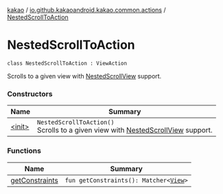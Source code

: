 [kakao](../../index.md) / [io.github.kakaoandroid.kakao.common.actions](../index.md) / [NestedScrollToAction](./index.md)

# NestedScrollToAction

`class NestedScrollToAction : ViewAction`

Scrolls to a given view with [NestedScrollView](#) support.

### Constructors

| Name | Summary |
|---|---|
| [&lt;init&gt;](-init-.md) | `NestedScrollToAction()`<br>Scrolls to a given view with [NestedScrollView](#) support. |

### Functions

| Name | Summary |
|---|---|
| [getConstraints](get-constraints.md) | `fun getConstraints(): Matcher<`[`View`](https://developer.android.com/reference/android/view/View.html)`>` |
